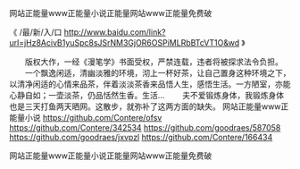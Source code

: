 
网站正能量www正能量小说正能量网站www正能量免费破




《 /最/新/入/口  http://www.baidu.com/link?url=jHz8AcivB1yuSpc8sJSrNM3GjOR6OSPiMLRbBTcVT1O&wd 》




　　版权大作，一经《漫笔学》书面受权，严禁连载，违者将被探求法令负担。
　　一个飘逸闲适，清幽淡雅的环境，沏上一杯好茶，让自己置身这种环境之下，以清净闲适的心情来品茶，伴着淡淡茶香来品悟人生，感悟生活。一方陋室，亦能心静自如；一壶淡茶，仍品恬然生香。生活...
　　夫不爱锻炼身体，我锻炼身体也是三天打鱼两天晒网。这散步，就弥补了这两方面的缺失。
网站正能量www正能量小说
https://github.com/Contere/ofsv
https://github.com/Contere/342534
https://github.com/goodraes/587058
https://github.com/goodraes/jxvpzl
https://github.com/Contere/166434





网站正能量www正能量小说正能量网站www正能量免费破
